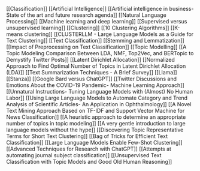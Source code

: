 [[Classification]]
[[Artificial Intelligence]]
[[Artificial intelligence in business- State of the art and future research agenda]]
[[Natural Language Processing]]
[[Machine learning and deep learning]]
[[Supervised versus unsupervised learning]]
[[Clustering]]
[[10 Clustering Algorithms]]
[[K-means clustering]]
[[CLUSTERLLM -  Large Language Models as a Guide for Text Clustering]]
[[Text Classification]]
[[Stemming and Lemmatization]]
[[Impact of Preprocessing on Text Classification]]
[[Topic Modelling]]
[[A Topic Modeling Comparison Between LDA, NMF, Top2Vec, and BERTopic to Demystify Twitter Posts]]
[[Latent Dirichlet Allocation]]
[[Normalized Approach to Find Optimal Number of Topics in Latent Dirichlet Allocation (LDA)]]
[[Text Summarization Techniques - A Brief Survey]]
[[Llama]]
[[Stanza]]
[[Google Bard versus ChatGPT]]
[[Twitter Discussions and Emotions About the COVID-19 Pandemic- Machine Learning Approach]]
[[Unnatural Instructions- Tuning Language Models with (Almost) No Human Labor]]
[[Using Large Language Models to Automate Category and Trend Analysis of Scientific Articles- An Application in Ophthalmology]]
[[A Novel Text Mining Approach Based on TF-IDF and Support Vector Machine for News Classification]]
[[A heuristic approach to determine an appropriate number of topics in topic modeling]]
[[A very gentle introduction to large language models without the hype]]
[[Discovering Topic Representative Terms for Short Text Clustering]]
[[Bag of Tricks for Efficient Text Classification]]
[[Large Language Models Enable Few-Shot Clustering]]
[[Advanced Techniques for Research with ChatGPT]]
[[Attempts at automating journal subject classification]]
[[Unsupervised Text Classification with Topic Models and Good Old Human Reasoning]]


